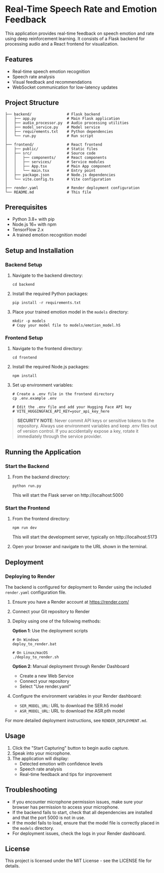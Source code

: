 # Real-Time Speech Rate and Emotion Feedback

This application provides real-time feedback on speech emotion and rate using deep reinforcement learning. It consists of a Flask backend for processing audio and a React frontend for visualization.

## Features

- Real-time speech emotion recognition
- Speech rate analysis
- Visual feedback and recommendations
- WebSocket communication for low-latency updates

## Project Structure

```
├── backend/                # Flask backend
│   ├── app.py              # Main Flask application
│   ├── audio_processor.py  # Audio processing utilities
│   ├── model_service.py    # Model service
│   ├── requirements.txt    # Python dependencies
│   └── run.py              # Run script
│
├── frontend/               # React frontend
│   ├── public/             # Static files
│   ├── src/                # Source code
│   │   ├── components/     # React components
│   │   ├── services/       # Service modules
│   │   ├── App.tsx         # Main App component
│   │   └── main.tsx        # Entry point
│   ├── package.json        # Node.js dependencies
│   └── vite.config.ts      # Vite configuration
│
├── render.yaml             # Render deployment configuration
└── README.md               # This file
```

## Prerequisites

- Python 3.8+ with pip
- Node.js 16+ with npm
- TensorFlow 2.x
- A trained emotion recognition model

## Setup and Installation

### Backend Setup

1. Navigate to the backend directory:
   ```
   cd backend
   ```

2. Install the required Python packages:
   ```
   pip install -r requirements.txt
   ```

3. Place your trained emotion model in the `models` directory:
   ```
   mkdir -p models
   # Copy your model file to models/emotion_model.h5
   ```

### Frontend Setup

1. Navigate to the frontend directory:
   ```
   cd frontend
   ```

2. Install the required Node.js packages:
   ```
   npm install
   ```

3. Set up environment variables:
   ```
   # Create a .env file in the frontend directory
   cp .env.example .env
   
   # Edit the .env file and add your Hugging Face API key
   # VITE_HUGGINGFACE_API_KEY=your_api_key_here
   ```

> **SECURITY NOTE**: Never commit API keys or sensitive tokens to the repository. 
> Always use environment variables and keep .env files out of version control.
> If you accidentally expose a key, rotate it immediately through the service provider.

## Running the Application

### Start the Backend

1. From the backend directory:
   ```
   python run.py
   ```
   This will start the Flask server on http://localhost:5000

### Start the Frontend

1. From the frontend directory:
   ```
   npm run dev
   ```
   This will start the development server, typically on http://localhost:5173

2. Open your browser and navigate to the URL shown in the terminal.

## Deployment

### Deploying to Render

The backend is configured for deployment to Render using the included `render.yaml` configuration file.

1. Ensure you have a Render account at https://render.com/
2. Connect your Git repository to Render
3. Deploy using one of the following methods:

   **Option 1**: Use the deployment scripts
   ```
   # On Windows
   deploy_to_render.bat
   
   # On Linux/macOS
   ./deploy_to_render.sh
   ```

   **Option 2**: Manual deployment through Render Dashboard
   - Create a new Web Service
   - Connect your repository
   - Select "Use render.yaml"

4. Configure the environment variables in your Render dashboard:
   - `SER_MODEL_URL`: URL to download the SER.h5 model
   - `ASR_MODEL_URL`: URL to download the ASR.pth model

For more detailed deployment instructions, see `RENDER_DEPLOYMENT.md`.

## Usage

1. Click the "Start Capturing" button to begin audio capture.
2. Speak into your microphone.
3. The application will display:
   - Detected emotion with confidence levels
   - Speech rate analysis
   - Real-time feedback and tips for improvement

## Troubleshooting

- If you encounter microphone permission issues, make sure your browser has permission to access your microphone.
- If the backend fails to start, check that all dependencies are installed and that the port 5000 is not in use.
- If the model fails to load, ensure that the model file is correctly placed in the `models` directory.
- For deployment issues, check the logs in your Render dashboard.

## License

This project is licensed under the MIT License - see the LICENSE file for details.
